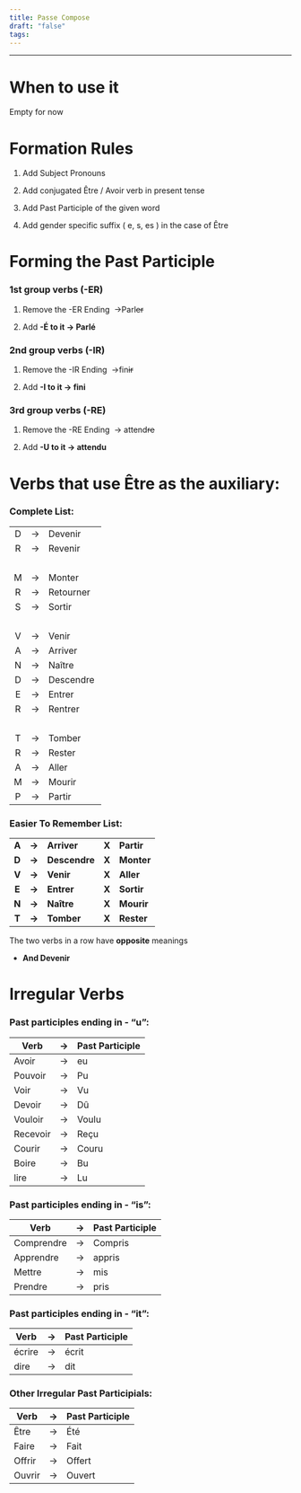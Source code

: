 ```yaml
---
title: Passe Compose
draft: "false"
tags:
---
```

---


# When to use it

Empty for now  

# Formation Rules

1. Add Subject Pronouns

2. Add conjugated Être / Avoir verb in present tense

3. Add Past Participle of the given word

4. Add gender specific suffix ( e, s, es ) in the case of Être

  

# Forming the Past Participle

  

### 1st group verbs (-ER)

  

1. Remove the -ER Ending  →Parl~~er~~

2. Add **-É to it → Parlé**

  

### 2nd group verbs (-IR)

  

1. Remove the -IR Ending  →fin~~ir~~

2. Add **-I to it → fini**

  

### 3rd group verbs (-RE)

  

1. Remove the -RE Ending  → attend~~re~~

2. Add **-U to it → attendu**

  

# Verbs that use Être as the auxiliary:

  

### Complete List:

  

| |||
| :---: | :---: | --- |
| D |  -> | Devenir  |
| R | → | Revenir  |
|  |  |  |
| M | → | Monter  |
| R | → | Retourner |
| S | → | Sortir  |
|  |   |  |
| V | → | Venir  |
| A | → | Arriver |
| N | → | Naître  |
| D | → | Descendre  |
| E | → | Entrer  |
| R | → | Rentrer  |
|  |  |  |
| T | → | Tomber  |
| R | → | Rester  |
| A | → | Aller |
| M | → | Mourir  |
| P | → | Partir  |

  

### Easier To Remember List:

  
||||||
| :---: | :---: | --- | :---: | --- |
| **A** | **→** | **Arriver** | **X** | **Partir** |
| **D** | **→** | **Descendre** | **X** | **Monter** |
| **V** | **→** | **Venir** | **X** | **Aller** |
| **E** | **→** | **Entrer** | **X** | **Sortir** |
| **N** | **→** | **Naître** | **X** | **Mourir** |
| **T** | **→** | **Tomber** | **X** | **Rester** |

  

The two verbs in a row have **opposite** meanings

  

- **And Devenir**

  

# Irregular Verbs

  

### Past participles ending in - “u”:

  

| Verb | → | Past Participle |
| --- | :---: | --- |
| Avoir | → | eu |
| Pouvoir | → | Pu |
| Voir | → | Vu |
| Devoir | → | Dû |
| Vouloir | → | Voulu |
| Recevoir | → | Reçu |
| Courir | → | Couru |
| Boire | → | Bu |
| lire | → | Lu |
  

### Past participles ending in - “is”:

  

| Verb | → | Past Participle |
| --- | :---: | --- |
| Comprendre | → | Compris |
| Apprendre | → | appris |
| Mettre | → | mis |
| Prendre | → | pris |

  

### Past participles ending in - “it”:

  

| Verb | → | Past Participle |
| --- | :---: | --- |
| écrire | → | écrit |
| dire | → | dit |

### Other Irregular Past Participials:
  
| Verb | → | Past Participle |
| --- | :---: | --- |
| Être | → | Été |
| Faire | → | Fait |
| Offrir | → | Offert |
| Ouvrir | → | Ouvert |
